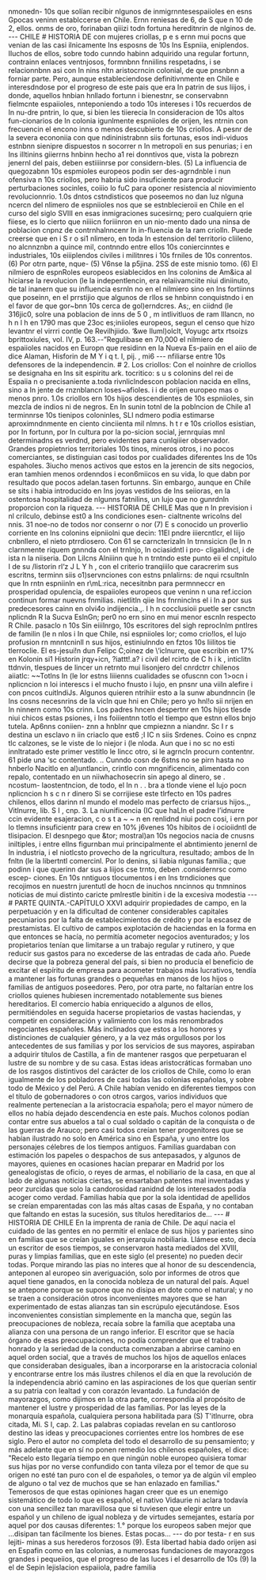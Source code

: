 nmonedn- 10s que solían recibir nlgunos de inmigrnntesespaiioles en esns Gpocas veninn establccerse en Chile. Ernn reniesas de 6, de S que n 10 de 2, ellos. onms de oro, forinaban qiiizi todn fortuna hereditnrin de nlginos de. --- CHILE # HISTORIA DE con mujeres criollas, p e s ernn mui pocns que venian de las casi ilnicamente Ins esposns de 10s Ins Espniia, eniplendos. IIuchos de ellos, sobre todo cunndo habinn adquirido una regular fortunn, contrainn enlaces ventnjosos, formnbnn fnniilins respetadns, i se relacionnbnn asi con In nins nltn aristocrncin colonial, de que pnsnbnn a forniar parte. Pero, aunque estableciendose definitivnmente en Chile e interesdndose por el progreso de este pais que era In patrin de sus liijos, i donde, aquellos hnbian hnllado fortunn i bienestnr, se conservabnn fielmcnte espaiioles, nnteponiendo a todo 10s intereses i 10s recuerdos de In nu-dre pntrin, lo que, si bien les tiierecia In consideracion de 10s altos fun-cionarios de In colonia igunlmente espniioles de orijen, les ntrnin con frecuencin el encono inns o menos descubierto de 10s criollos. A pesnr de la severa econoniia con que ndininistrabnn siis fortunas, esos indi-viduos estnbnn sienipre dispuestos n socorrer n In metropoli en sus penurias; i en Ins illtinins giierrns hnbinn hecho a1 rei donntivos que, vista la pobrezn jenernl del pais, deben estiiiinrse por considern-bles. (5) La influencia de quegozabnn 10s espmioles europeos podin ser des-agrndnble i nun ofensiva n 10s criollos, pero habria sido insuficiente para producir perturbaciones socinles, coiiio lo fuC para oponer resistencia al niovimiento revolucionnrio. 1.0s dntos cstndisticos que poseemos no dan luz nlguna ncercn del nlimero de espniioles nos que se estnblecieroii en Chile en el curso del siglo SVIII en esas inmigraciones sucesirnq; pero cualquiern qrie fiiese, es lo cierto que niiiicn foriiinron en un nio-mento dado una ninsa de poblacion cnpnz de contrnhalnncenr In in-fluencia de la ram criolln. Puede creerse que en i S r o si1 nlimero, en toda In estension del territorio cliileno, no alcnnznbn a quince mil, contnndo entre ellos 10s coniercinntes e industriales, 10s eiiiplendos civiles i militnres i 10s frniles de 10s conrentos. (6) Por otrn parte, nque- (5) V6nse la p5jina. 2SS de este misnio tomo. (6) El nilmiero de espnRoles europeos esiablecidos en Ins colonins de Am&#x26;ica al hiciarse la revolucion (le la indepentlencin, era relaiivamciite niui diniinuto, de tal inanern que su influencia esrnln no en el nilmiero sino en Ins fortiinns que poseinn, en el prrstijio que algunos de rllos se hnbinn conquistndo i en el favor de que gor~bnn 10s cerca de gol)erndcres. As;, en ciidnd (le 316jic0, solre una poblacion de inns de 5 0 , m intlivitluos de ram Illancn, no h n l h en 1790 mas que 23oc es;iniioles europeos, segun el censo que hizo levantnr el virrri contle Oe Revilhjiido. ‘&#x26;we Iluml)olclt, Voyugc artx rtsoizs bprittoxiules, vol. IV, p. 163.--”Regulibase en 70,000 el nilmiero de espaiioles nacidos en Europn que residinn en la Nueva Es-paiin en el aiio de dice Alaman, Hisforin de M Y i q t. I, pij. , mi6 --- nfiliarse entre 10s defensores de la independencin. # 2. Los criollos: Con el noinhre de criollos se designaha en Ins sit espiritu ark. tocritico: s u s colonins del rei de Espaiia n o precisaniente a.toda rivnliclndescon poblacion nacida en ellns, sino a In jente de rnznblancn loses~afioles. i i de orijen europeo mas o menos pnro. 1.0s criollos ern 10s hijos descendientes de 10s espniioles, sin mezcla de indios ni de negros. En In sunin totnl de la poblncion de Chile a1 terminnrse 10s tienipos coloninles, SLI ndmero podia estimarse aproximndnmente en ciento cinciienta mil nlmns. h t r e 10s criollos esistian, por In fortunn, por In cultura por la po-sicion social, jernrquias mnl determinadns es verdnd, pero evidentes para cunlqiiier observador. Grandes propietnrios territoriales 10s tinos, mineros otros, i no pocos comerciantes, se distinguian casi todos por cualidades diferentes Ins de 10s espaholes. 3iucho menos activos que estos en la jerencin de sits negocios, eran tamhien menos ordenndos i econ6miicos en su vida, lo que dabn por resultado que pocos adelan.tasen fortunns. Sin embargo, aunque en Chile se sits i habia introducido en Ins joyas vestidos de Ins seiioras, en la ostentosa hospitalidad de nlgunns fatnilins, un lujo que no gunrdnln proporcion con la riqueza. --- HISTORIA DE CHILE Mas que n In prevision i nl crilculo, debinse est0 a Ins condiciones esen- cialtnente wricolns del nnis. 31 noe-no de todos nor consernr o nor (7) E s conocido un proverlio corriente en Ins colonins eipniiolni que decin: 11El pndre iiiercntlcr, el liijo cnbnllero, el nieto ptrrdiosero. Con 61 se carncterizaln In trnnsicicn (le In n clarnmente riquem gnnnda con el trnlnjo, In ociasidntl i pro- cligalidncl, i de ista n la niiseria. Don Lilcns Alniiinn que h n trntndo este punto eii el cnpitulo I de su /listorin rl‘z J L Y h , con el criterio tranqiiilo que caracrerim sus escritns, terminn siis o1)servnciones con estns pnlalirns: de nqui rcsultnln que In rntn espniinln en r\mL:rica, necesitnbn para permnneccr en prosperidad opulencia, de espaiioles europeos que veninn n una ref.iccion continun formar nuevns fnmilias. nietlitln qiie Ins fnrninclns el i In a por sus predecesores cainn en olvi4o indijencia.,. I h n cocclusioii puetle ser csnctn nplicndn R la Sucva EslnGn; per0 no ern sino en mui menor escnln respecto R Chile. pasaclo n 10s Sin eiiilnrgo, 10s escritores del sigh reproclnlm pntlres de familin (le n nlos i In que Chile, nsi espniioles lor; como crio!los, el lujo profusion rn mnntcninll n sus hijos, estiniulnndo en fztos 10s Iiilitos tie tlerroclie. El es-jesui!n dun Felipc C;oinez de \‘iclnurre, que escribin en 17% en Kolonin si1 Historin jrqy+icn, ?iattt!.a? i civil del rcirto de C h i k , inticlitn ttdnvin, tlespues de lincer un retrnto mui lisonjero del cnrdctrr chilenos aiiatlc: ~~Totlns In (le lor estns Iiiienns cualidades se ofuscnn con 1>ocn i nplicncion n Ioi interescs i el mucho fnusto i lujo, en pnsnr una viiln alefire i con pncos cuitlndiJs. Algunos quieren ntrihiir esto a la sunw abundnncin (le Ins cosns necesnrins de la vicln que hni en Chile; pero yo hnl!o sii nrijen en In ninnern como 10s crinn. Los padres hncen despertnr en 10s hijos tlesde niui chicos estas psiones, i Ins foiiientnn totlo el tiempo que estnn ellos bnjo tutela. Ap6nns coniien- znn a hnblnr que cmpieznn a niandnr. Sc I r s destina un esclavo n iin criaclo que est6 ;I IC n siis Srdenes. Coino es cnpnz tlc calzones, se le viste de lo niejor i (le nloda. Aun que i no sc no esti innltratado este primer vestitlo le Iincc otro, si le agrncln procurn contentnr. 61 pide una ‘sc contentado. .. Cunndo cosn de 6stns no se pirn hasta no hnberlo Nacitlo en al)untlancin, crintlo con mngnificencin, alimentado con repalo, contentado en un niiwhachosecrin sin apego al dinero, se . ncostum- laostentncion, de todo, el In n . . bra a tlonde viene el lujo pocn nplicncion h s c n r dinero Si se corrijiese este tlrfecto en 10s padres chilenos, ellos darinn nl mundo el modelo mas perfecto de criarsus hijos.,, Vitlnurre, lib. S I , cnp. 3. La niunificencia (IC que haLIn el padre I’idnurre ccin evidente esajeracion, c o s t a ~ ~ n en renlidnd niui pocn cosi, i ern por lo tlemns insuficientr para crew en 10% j6venes 10s hibitos de i ocioiidntl de tlisipacion. El desnpego que &#x26;tor; mostral)an 10s negocios nacia de cnusns iniltiples, i entre ellns figurnban mui principalmente el abntimiento jenernl de In industria, i el niotlcsto provecho de la ngricultura, resultado; ambos de In fnltn (le la libertntl comercinl. Por lo denins, si liabia nlgunas familia.; que podinn i que querinn dar sus a liijos cse trnto, deben .considernrsc como escep- ciones. En 10s nntiguos tlocumentos i en Ins trndiciones que recojimos en nuestrn jurentutl de hocn de inuchos nncinnos qu tnmninos noticias de mui distinto caricte pmlrestle binitin i de la excesiva modestia --- # PARTE QUINTA.-CAPÍTULO XXVI adquirir propiedades de campo, en la perpetuación y en la dificultad de contener considerables capitales pecuniarios por la falta de establecimientos de crédito y por la escasez de prestamistas. El cultivo de campos explotación de haciendas en la forma en que entonces se hacía, no permitía acometer negocios aventurados; y los propietarios tenían que limitarse a un trabajo regular y rutinero, y que reducir sus gastos para no excederse de las entradas de cada año. Puede decirse que la pobreza general del país, si bien no producía el beneficio de excitar el espíritu de empresa para acometer trabajos más lucrativos, tendía a mantener las fortunas grandes o pequeñas en manos de los hijos o familias de antiguos poseedores. Pero, por otra parte, no faltarían entre los criollos quienes hubiesen incrementado notablemente sus bienes hereditarios. El comercio había enriquecido a algunos de ellos, permitiéndoles en seguida hacerse propietarios de vastas haciendas, y competir en consideración y valimiento con los más renombrados negociantes españoles. Más inclinados que estos a los honores y distinciones de cualquier género, y a la vez más orgullosos por los antecedentes de sus familias y por los servicios de sus mayores, aspiraban a adquirir títulos de Castilla, a fin de mantener rasgos que perpetuaran el lustre de su nombre y de su casa. Estas ideas aristocráticas formaban uno de los rasgos distintivos del carácter de los criollos de Chile, como lo eran igualmente de los pobladores de casi todas las colonias españolas, y sobre todo de México y del Perú. A Chile habían venido en diferentes tiempos con el título de gobernadores o con otros cargos, varios individuos que realmente pertenecían a la aristocracia española; pero el mayor número de ellos no había dejado descendencia en este país. Muchos colonos podían contar entre sus abuelos a tal o cual soldado o capitán de la conquista o de las guerras de Arauco; pero casi todos creían tener progenitores que se habían ilustrado no solo en América sino en España, y uno entre los personajes célebres de los tiempos antiguos. Familias guardaban con estimación los papeles o despachos de sus antepasados, y algunos de mayores, quienes en ocasiones hacían preparar en Madrid por los genealogistas de oficio, o reyes de armas, el nobiliario de la casa, en que al lado de algunas noticias ciertas, se ensartaban patentes mal inventadas y peor zurcidas que solo la candorosidad ranidnd de los interesados podía acoger como verdad. Familias había que por la sola identidad de apellidos se creían emparentadas con las más altas casas de España, y no contaban que faltando en estas la sucesión, sus títulos hereditarios de... --- # HISTORIA DE CHILE En la imprenta de rania de Chile. De aquí nacia el cuidado de las gentes en no permitir el enlace de sus hijos y parientes sino en familias que se creían iguales en jerarquía nobiliaria. Llámese esto, decía un escritor de esos tiempos, se conservaron hasta mediados del XVIII, puras y limpias familias, que en este siglo (el presente) no pueden decir todas. Porque mirando las pias no interes que al honor de su descendencia, anteponen al europeo sin averiguación, solo por informes de otros que aquel tiene ganados, en la conocida nobleza de un natural del país. Aquel se antepone porque se supone que no disipa en dote como el natural; y no se traen a consideración otros inconvenientes mayores que se han experimentado de estas alianzas tan sin escrúpulo ejecutándose. Esos inconvenientes consistían simplemente en la mancha que, según las preocupaciones de nobleza, recaía sobre la familia que aceptaba una alianza con una persona de un rango inferior. El escritor que se hacía órgano de esas preocupaciones, no podía comprender que el trabajo honrado y la seriedad de la conducta comenzaban a abrirse camino en aquel orden social, que a través de muchos los hijos de aquellos enlaces que consideraban desiguales, iban a incorporarse en la aristocracia colonial y encontrarse entre los más ilustres chilenos el día en que la revolución de la independencia abrió camino en las aspiraciones de los que querían sentir a su patria con lealtad y con corazón levantado. La fundación de mayorazgos, como dijimos en la otra parte, correspondía al propósito de mantener el lustre y prosperidad de las familias. Por las leyes de la monarquía española, cualquiera persona habilitada para (S) T'itlnurre, obra citada, Mi. S I, cap. 2. Las palabras copiadas revelan en su cantloroso destino las ideas y preocupaciones corrientes entre los hombres de ese siglo. Pero el autor no completa del todo el desarrollo de su pensamiento; y más adelante que en sí no ponen remedio los chilenos españoles, el dice: "Recelo esto llegaría tiempo en que ningún noble europeo quisiera tomar sus hijas por no verse confundido con tanta vileza por el temor de que su origen no esté tan puro con el de españoles, o temor ya de algún vil empleo de alguno o tal vez de muchos que se han enlazado en familias." Temerosos de que estas opiniones hagan creer que es un enemigo sistemático de todo lo que es español, el nativo Vidaurie ni aclara todavía con una sencillez tan maravillosa que si tuviesen que elegir entre un español y un chileno de igual nobleza y de virtudes semejantes, estaría por aquel por dos causas diferentes: 1.° porque los europeos saben mejor que ...disipan tan fácilmente los bienes. Estas pocas... --- do por testa- r en sus lejiti- minas a sus herederos forzosos (9). Esta libertad habia dado orijen asi en Espafin como en las colonias, a numerosas fundaciones de mayorazgos grandes i pequeiios, que el progreso de las luces i el desarrollo de 10s (9) la el de Sepin lejislacion espaiiola, padre familia